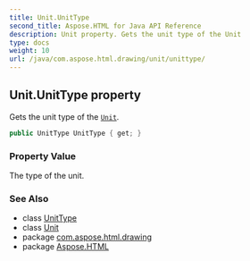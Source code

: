 ```yaml
---
title: Unit.UnitType
second_title: Aspose.HTML for Java API Reference
description: Unit property. Gets the unit type of the Unit
type: docs
weight: 10
url: /java/com.aspose.html.drawing/unit/unittype/
---
```

## Unit.UnitType property

Gets the unit type of the [`Unit`](../).

```java
public UnitType UnitType { get; }
```

### Property Value

The type of the unit.

### See Also

* class [UnitType](../../unittype/)
* class [Unit](../)
* package [com.aspose.html.drawing](../../unit/)
* package [Aspose.HTML](../../../)
